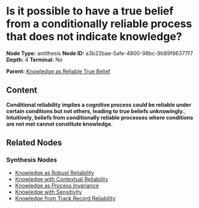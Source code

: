 # Is it possible to have a true belief from a conditionally reliable process that does not indicate knowledge?

**Node Type:** antithesis
**Node ID:** a3b22bae-5afe-4900-98bc-9b89f86377f7
**Depth:** 4
**Terminal:** No

**Parent:** [Knowledge as Reliable True Belief](knowledge-as-reliable-true-belief-synthesis-8e82f2b3-9164-4e7f-a8f1-88be80e2936b.md)

## Content

**Conditional reliability implies a cognitive process could be reliable under certain conditions but not others, leading to true beliefs unknowingly.**, **Intuitively, beliefs from conditionally reliable processes where conditions are not met cannot constitute knowledge.**

## Related Nodes

### Synthesis Nodes

- [Knowledge as Robust Reliability](knowledge-as-robust-reliability-synthesis-859b6db5-28d5-4c5c-b870-5e50e27f97a7.md)
- [Knowledge with Contextual Reliability](knowledge-with-contextual-reliability-synthesis-87942a2b-6804-495d-bedc-0695d5fe0ef4.md)
- [Knowledge as Process Invariance](knowledge-as-process-invariance-synthesis-53a05131-91e7-4030-b387-e150f54fbb52.md)
- [Knowledge with Sensitivity](knowledge-with-sensitivity-synthesis-4092a508-e6b4-4640-bfd8-849b52ae6bb4.md)
- [Knowledge from Track Record Reliability](knowledge-from-track-record-reliability-synthesis-404a27b5-43a8-4784-8886-2c1c9136bfe2.md)
